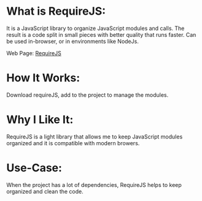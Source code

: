 # What is RequireJS:
It is a JavaScript library to organize JavaScript modules and calls. The result is a code split in small pieces with better quality that runs faster. Can be used in-browser, or in environments like NodeJs.


Web Page: [RequireJS]


# How It Works:
Download requireJS, add to the project to manage the modules.



# Why I Like It:
RequireJS is a light library that allows me to keep JavaScript modules organized and it is compatible with modern browers.


# Use-Case:
When the project has a lot of dependencies, RequireJS helps to keep organized and clean the code.


[//]: # (Links)
   [RequireJS]: <http://angularjs.org>
